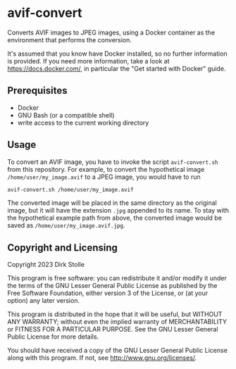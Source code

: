 # avif-convert

Converts AVIF images to JPEG images, using a Docker container as the environment
that performs the conversion.

It's assumed that you know have Docker installed, so no further information is
provided. If you need more information, take a look at
<https://docs.docker.com/>, in particular the "Get started with Docker" guide.

## Prerequisites

* Docker
* GNU Bash (or a compatible shell)
* write access to the current working directory

## Usage

To convert an AVIF image, you have to invoke the script `avif-convert.sh` from
this repository. For example, to convert the hypothetical image
`/home/user/my_image.avif` to a JPEG image, you would have to run

```sh
avif-convert.sh /home/user/my_image.avif
```

The converted image will be placed in the same directory as the original image,
but it will have the extension `.jpg` appended to its name. To stay with the
hypothetical example path from above, the converted image would be saved as
`/home/user/my_image.avif.jpg`.

## Copyright and Licensing

Copyright 2023  Dirk Stolle

This program is free software: you can redistribute it and/or modify
it under the terms of the GNU Lesser General Public License as published by
the Free Software Foundation, either version 3 of the License, or
(at your option) any later version.

This program is distributed in the hope that it will be useful,
but WITHOUT ANY WARRANTY; without even the implied warranty of
MERCHANTABILITY or FITNESS FOR A PARTICULAR PURPOSE.  See the
GNU Lesser General Public License for more details.

You should have received a copy of the GNU Lesser General Public License
along with this program.  If not, see <http://www.gnu.org/licenses/>.
